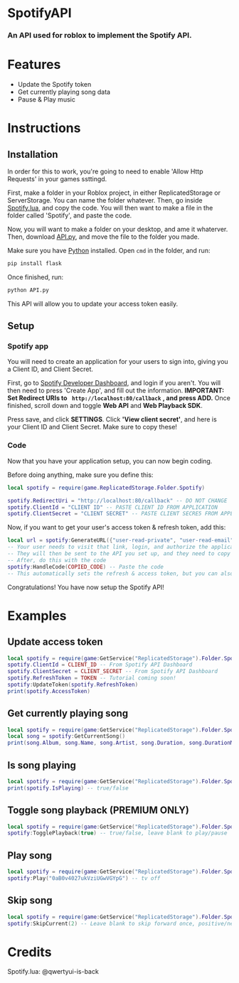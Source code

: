# SpotifyAPI
### An API used for roblox to implement the Spotify API.

# Features

- Update the Spotify token
- Get currently playing song data
- Pause & Play music

# Instructions
## Installation
In order for this to work, you're going to need to enable 'Allow Http Requests' in your games ssttingd.

First, make a folder in your Roblox project, in either ReplicatedStorage or ServerStorage. You can name the folder whatever.
Then, go inside [Spotify.lua](https://github.com/qwertyui-is-back/SpotifyAPI/blob/main/Spotify.lua), and copy the code.
You will then want to make a file in the folder called 'Spotify', and paste the code.

Now, you will want to make a folder on your desktop, and ame it whaterver.
Then, download [API.py](https://github.com/qwertyui-is-back/SpotifyAPI/blob/main/API.py), and move the file to the folder you made.

Make sure you have [Python](https://python.org) installed.
Open `cmd` in the folder, and run:
```py
pip install flask
```
Once finished, run:
```py
python API.py
```
This API will allow you to update your access token easily.
## Setup
### Spotify app
You will need to create an application for your users to sign into, giving you a Client ID, and Client Secret.

First, go to [Spotify Developer Dashboard](https://developer.spotify.com/dashboard), and login if you aren't.
You will then need to press 'Create App', and fill out the information.
**IMPORTANT: Set Redirect URIs to ``` http://localhost:80/callback```**
**, and press ADD.**
Once finished, scroll down and toggle **Web API** and **Web Playback SDK**.

Press save, and click **SETTINGS**. Click **'View client secret'**, and here is your Client ID and Client Secret. Make sure to copy these!
### Code
Now that you have your application setup, you can now begin coding.

Before doing anything, make sure you define this:
```lua
local spotify = require(game.ReplicatedStorage.Folder.Spotify)

spotify.RedirectUri = "http://localhost:80/callback" -- DO NOT CHANGE
spotify.ClientId = "CLIENT ID" -- PASTE CLIENT ID FROM APPLICATION
spotify.ClientSecret = "CLIENT SECRET" -- PASTE CLIENT SECRE5 FROM APPLICATION
```
Now, if you want to get your user's access token & refresh token, add this:
```lua
local url = spotify:GenerateURL({"user-read-private", "user-read-email", "user-read-playback-state", "user-modify-playback-state"})
-- Your user needs to visit that link, login, and authorize the application.
-- They will then be sent to the API you set up, and they need to copy the code on the page.
-- After, do this with the code
spotify:HandleCode(COPIED_CODE) -- Paste the code
-- This automatically sets the refresh & access token, but you can also set it as a variable.
```
Congratulations! You have now setup the Spotify API!
# Examples
## Update access token
```lua
local spotify = require(game:GetService("ReplicatedStorage").Folder.Spotify)
spotify.ClientId = CLIENT_ID -- From Spotify API Dashboard
spotify.ClientSecret = CLIENT_SECRET -- From Spotify API Dashboard
spotify.RefreshToken = TOKEN -- Tutorial coming soon!
spotify:UpdateToken(spotify.RefreshToken)
print(spotify.AccessToken)
```
## Get currently playing song
```lua
local spotify = require(game:GetService("ReplicatedStorage").Folder.Spotify)
local song = spotify:GetCurrentSong()
print(song.Album, song.Name, song.Artist, song.Duration, song.DurationMS, song.Progress, song.ProgressMS) -- GNX tv off Kendrick Lamar 3:41 221000 0:47 47000
```
## Is song playing
```lua
local spotify = require(game:GetService("ReplicatedStorage").Folder.Spotify)
print(spotify.IsPlaying) -- true/false
```
## Toggle song playback (PREMIUM ONLY)
```lua
local spotify = require(game:GetService("ReplicatedStorage").Folder.Spotify)
spotify:TogglePlayback(true) -- true/false, leave blank to play/pause
```
## Play song
```lua
local spotify = require(game:GetService("ReplicatedStorage").Folder.Spotify)
spotify:Play("0aB0v4027ukVziUGwVGYpG") -- tv off
```
## Skip song
```lua
local spotify = require(game:GetService("ReplicatedStorage").Folder.Spotify)
spotify:SkipCurrent(2) -- Leave blank to skip forward once, positive/negative to go forward or back
```
# Credits
Spotify.lua: @qwertyui-is-back
